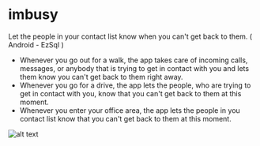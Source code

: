 
# imbusy
Let the people in your contact list know when you can't get back to them. ( Android - EzSql )

- Whenever you go out for a walk, the app takes care of incoming calls, messages, 
  or anybody that is trying to get in contact with you and lets them know you can't get back to them right away.
- Whenever you go for a drive, the app lets the people, who are trying to get in contact with you, know that you can't get
  back to them at this moment.
- Whenever you enter your office area, the app lets the people in you contact list know that you can't get back to them at 
  this moment.

![alt text](https://image.ibb.co/ePSde7/Screenshot_2018_04_12_14_14_39.png)
